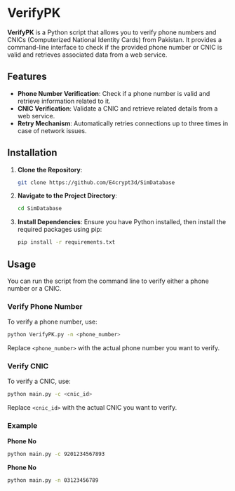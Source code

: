 # VerifyPK

**VerifyPK** is a Python script that allows you to verify phone numbers and CNICs (Computerized National Identity Cards) from Pakistan. It provides a command-line interface to check if the provided phone number or CNIC is valid and retrieves associated data from a web service.

## Features

- **Phone Number Verification**: Check if a phone number is valid and retrieve information related to it.
- **CNIC Verification**: Validate a CNIC and retrieve related details from a web service.
- **Retry Mechanism**: Automatically retries connections up to three times in case of network issues.

## Installation

1. **Clone the Repository**:
   ```bash
   git clone https://github.com/E4crypt3d/SimDatabase
   ```
2. **Navigate to the Project Directory**:
   ```bash
   cd SimDatabase
   ```
3. **Install Dependencies**:
   Ensure you have Python installed, then install the required packages using pip:
   ```bash
   pip install -r requirements.txt
   ```

## Usage

You can run the script from the command line to verify either a phone number or a CNIC.

### Verify Phone Number

To verify a phone number, use:

```bash
python VerifyPK.py -n <phone_number>
```

Replace `<phone_number>` with the actual phone number you want to verify.

### Verify CNIC

To verify a CNIC, use:

```bash
python main.py -c <cnic_id>
```

Replace `<cnic_id>` with the actual CNIC you want to verify.

### Example

**Phone No**

```bash
python main.py -c 9201234567893
```

**Phone No**

```bash
python main.py -n 03123456789
```
